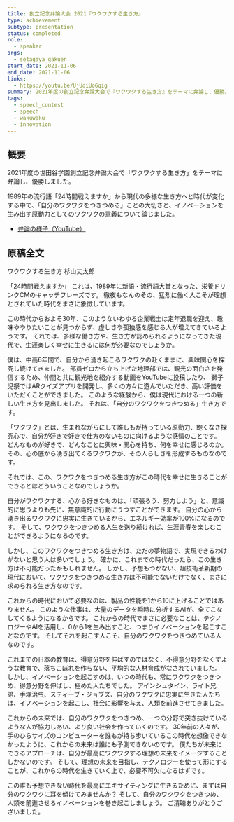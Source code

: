 ```yaml
---
title: 創立記念弁論大会 2021『ワクワクする生き方』
type: achievement
subtype: presentation
status: completed
role:
  - speaker
orgs:
  - setagaya_gakuen
start_date: 2021-11-06
end_date: 2021-11-06
links:
  - https://youtu.be/UjUdiUo6qig
summary: 2021年度の創立記念弁論大会で『ワクワクする生き方』をテーマに弁論し、優勝。YouTubeで弁論の様子も公開。
tags:
  - speech_contest
  - speech
  - wakuwaku
  - innovation
---
```

## 概要

2021年度の世田谷学園創立記念弁論大会で「ワクワクする生き方」をテーマに弁論し、優勝しました。

1989年の流行語「24時間戦えますか」から現代の多様な生き方へと時代が変化する中で、「自分のワクワクをつきつめる」ことの大切さと、イノベーションを生み出す原動力としてのワクワクの意義について論じました。

- [弁論の様子（YouTube）](https://youtu.be/UjUdiUo6qig)

## 原稿全文

ワクワクする生き方
杉山丈太郎

「24時間戦えますか」
これは、1989年に新語・流行語大賞となった、栄養ドリンクCMのキャッチフレーズです。
徹夜もなんのその、猛烈に働く人こそが理想とされていた時代をまさに象徴しています。

この時代からおよそ30年、このようないわゆる企業戦士は定年退職を迎え、趣味ややりたいことが見つからず、虚しさや孤独感を感じる人が増えてきているようです。
それでは、多様な働き方や、生き方が認められるようになってきた現代で、生涯楽しく幸せに生きるには何が必要なのでしょうか。

僕は、中高6年間で、自分から湧き起こるワクワクの赴くままに、興味関心を探究し続けてきました。
部員ゼロから立ち上げた地理部では、観光の面白さを発信するため、仲間と共に観光地を紹介する動画をYouTubeに投稿したり、
獅子児祭ではARクイズアプリを開発し、多くの方々に遊んでいただき、高い評価をいただくことができました。
このような経験から、僕は現代における一つの新しい生き方を見出しました。
それは、「自分のワクワクをつきつめる」生き方です。

「ワクワク」とは、生まれながらにして誰しもが持っている原動力、飽くなき探究心で、自分が好きで好きで仕方のないものに向けるような感情のことです。
どんなものが好きで、どんなことに興味・関心を持ち、何を幸せに感じるのか。その、心の底から湧き出てくるワクワクが、その人らしさを形成するものなのです。

それでは、この、ワクワクをつきつめる生き方がこの時代を幸せに生きることができるとはどういうことなのでしょうか。

自分がワクワクする、心から好きなものは、「頑張ろう、努力しよう」と、意識的に思うよりも先に、無意識的に行動にうつすことができます。
自分の心から湧き出るワクワクに忠実に生きているから、エネルギー効率が100%になるのです。
そして、ワクワクをつきつめる人生を送り続ければ、生涯青春を楽しむことができるようになるのです。

しかし、このワクワクをつきつめる生き方は、ただの夢物語で、実現できるわけがないと思う人は多いでしょう。
確かに、これまでの時代だったら、この生き方は不可能だったかもしれません。
しかし、予想もつかない、超技術革新期の現代において、ワクワクをつきつめる生き方は不可能でないだけでなく、まさに求められる生き方なのです。



これからの時代において必要なのは、製品の性能を1から10に上げることではありません。
このような仕事は、大量のデータを瞬時に分析するAIが、全てこなしてくるようになるからです。
これからの時代でまさに必要なことは、テクノロジーやAIを活用し、0から1を生み出すこと、つまりイノベーションを起こすことなのです。
そしてそれを起こす人こそ、自分のワクワクをつきつめている人なのです。

これまでの日本の教育は、得意分野を伸ばすのではなく、不得意分野をなくすような教育で、落ちこぼれを作らない、平均的な人材育成がなされていました。
しかし、イノベーションを起こすのは、いつの時代も、常にワクワクをつきつめ、得意分野を伸ばし、極めた人たちでした。
アインシュタイン、ライト兄弟、手塚治虫、スティーブ・ジョブズ、自分のワクワクに忠実に生きた人たちは、イノベーションを起こし、社会に影響を与え、人類を前進させてきました。

これからの未来では、自分のワクワクをつきつめ、一つの分野で突き抜けているような人が協力しあい、より良い社会を作っていくのです。
30年前の人々が、手のひらサイズのコンピューターを誰もが持ち歩いているこの時代を想像できなかったように、これからの未来は誰にも予測できないのです。
僕たちが未来にできるアプローチは、自分が最高にワクワクする理想の未来をイメージすることしかないのです。
そして、理想の未来を目指し、テクノロジーを使って形にすることが、これからの時代を生きていく上で、必要不可欠になるはずです。

この誰も予想できない時代を最高にエキサイティングに生きるために、まずは自分のワクワクに耳を傾けてみませんか？
そして、自分のワクワクをつきつめ、人類を前進させるイノベーションを巻き起こしましょう。
ご清聴ありがとうございました。